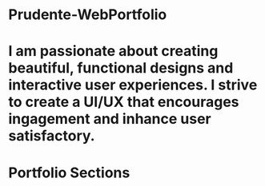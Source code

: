 # Prudente-WebPortfolio
# I am passionate about creating beautiful, functional designs and interactive user experiences. I strive to create a UI/UX that encourages ingagement and inhance user satisfactory.

# Portfolio Sections
